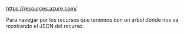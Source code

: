 https://resources.azure.com/

Para navegar por los recursos que tenemos con un arbol donde nos va mostrando el JSON del recurso.
